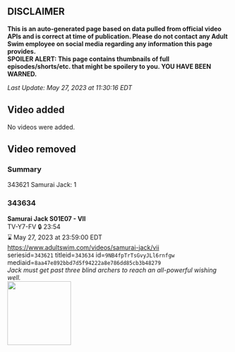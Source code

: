 ## DISCLAIMER
**This is an auto-generated page based on data pulled from official video APIs and is correct at time of publication. Please do not contact any Adult Swim employee on social media regarding any information this page provides.**  
**SPOILER ALERT: This page contains thumbnails of full episodes/shorts/etc. that might be spoilery to you. YOU HAVE BEEN WARNED.**  

_Last Update: May 27, 2023 at 11:30:16 EDT_
## Video added
No videos were added.  
## Video removed
### Summary
343621 Samurai Jack: 1  
### 343634
**Samurai Jack S01E07 - VII**  
TV-Y7-FV 🔒 23:54  
⌛ May 27, 2023 at 23:59:00 EDT  
https://www.adultswim.com/videos/samurai-jack/vii  
seriesid=`343621` titleid=`343634` id=`9NB4fpTrTsGvyJLl6rnfgw` mediaid=`8aa47e892bbd7d5f94222a8e786dd85cb3b48279`  
_Jack must get past three blind archers to reach an all-powerful wishing well._  
<a href="https://media.cdn.adultswim.com/uploads/20200406/thumbnails/2_20461330452-samjack_007.jpg"><img src="https://media.cdn.adultswim.com/uploads/20200406/thumbnails/2_20461330452-samjack_007.jpg" height="144px" /></a>

